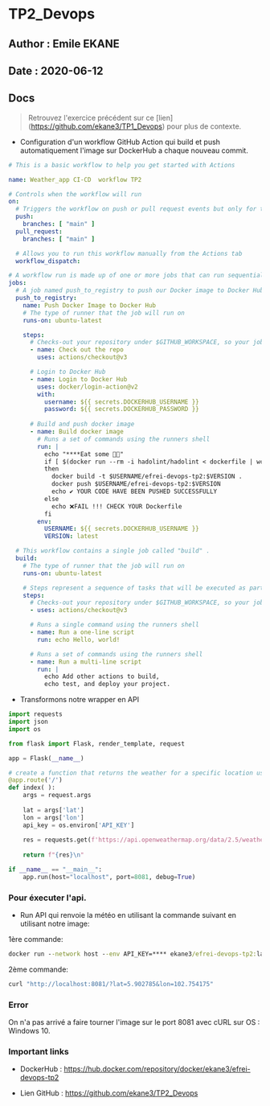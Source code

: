 # TP2_Devops
## Author : Emile EKANE
## Date : 2020-06-12

## Docs

> Retrouvez l'exercice précédent sur ce [lien] (https://github.com/ekane3/TP1_Devops) pour plus de contexte.

- Configuration d'un workflow GitHub Action qui build et push automatiquement l'image sur DockerHub a chaque nouveau commit.  

```yaml
# This is a basic workflow to help you get started with Actions

name: Weather_app CI-CD  workflow TP2 

# Controls when the workflow will run
on:
  # Triggers the workflow on push or pull request events but only for the "main" branch
  push:
    branches: [ "main" ]
  pull_request:
    branches: [ "main" ]

  # Allows you to run this workflow manually from the Actions tab
  workflow_dispatch:

# A workflow run is made up of one or more jobs that can run sequentially or in parallel
jobs:
  # A job named push_to_registry to push our Docker image to Docker Hub
  push_to_registry:
    name: Push Docker Image to Docker Hub
    # The type of runner that the job will run on
    runs-on: ubuntu-latest

    steps:
      # Checks-out your repository under $GITHUB_WORKSPACE, so your job can access it
      - name: Check out the repo
        uses: actions/checkout@v3

      # Login to Docker Hub
      - name: Login to Docker Hub
        uses: docker/login-action@v2
        with: 
          username: ${{ secrets.DOCKERHUB_USERNAME }}
          password: ${{ secrets.DOCKERHUB_PASSWORD }}
      
      # Build and push docker image
      - name: Build docker image
        # Runs a set of commands using the runners shell
        run: | 
          echo "****Eat some 🍔🍔"
          if [ $(docker run --rm -i hadolint/hadolint < dockerfile | wc -l) -eq 0 ]
          then 
            docker build -t $USERNAME/efrei-devops-tp2:$VERSION .
            docker push $USERNAME/efrei-devops-tp2:$VERSION
            echo ✔ YOUR CODE HAVE BEEN PUSHED SUCCESSFULLY
          else
            echo ❌FAIL !!! CHECK YOUR Dockerfile
          fi
        env:
          USERNAME: ${{ secrets.DOCKERHUB_USERNAME }}
          VERSION: latest

  # This workflow contains a single job called "build" .
  build:
    # The type of runner that the job will run on
    runs-on: ubuntu-latest

    # Steps represent a sequence of tasks that will be executed as part of the job
    steps:
      # Checks-out your repository under $GITHUB_WORKSPACE, so your job can access it
      - uses: actions/checkout@v3

      # Runs a single command using the runners shell
      - name: Run a one-line script
        run: echo Hello, world!

      # Runs a set of commands using the runners shell
      - name: Run a multi-line script
        run: |
          echo Add other actions to build,
          echo test, and deploy your project.

```  

- Transformons notre wrapper en API
```python
import requests
import json
import os

from flask import Flask, render_template, request

app = Flask(__name__)

# create a function that returns the weather for a specific location using env lat and lon
@app.route('/')
def index( ):
    args = request.args
    
    lat = args['lat']
    lon = args['lon']
    api_key = os.environ['API_KEY']
    
    res = requests.get(f'https://api.openweathermap.org/data/2.5/weather?lat={lat}&lon={lon}&appid={api_key}').text
    
    return f"{res}\n"

if __name__ == "__main__":
    app.run(host="localhost", port=8081, debug=True)
```


### Pour éxecuter l'api.

- Run API qui renvoie la météo en utilisant la commande suivant en utilisant notre image:  

1ère commande:
```cmd
docker run --network host --env API_KEY=**** ekane3/efrei-devops-tp2:latest
```   

2ème commande:
```cmd
curl "http://localhost:8081/?lat=5.902785&lon=102.754175"
```


### Error

On n'a pas arrivé a faire tourner l'image sur le port 8081 avec cURL sur OS : Windows 10. 


### Important links
- DockerHub : https://hub.docker.com/repository/docker/ekane3/efrei-devops-tp2  

- Lien GitHub : https://github.com/ekane3/TP2_Devops